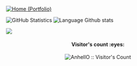 [![Home (Portfolio)](https://img.shields.io/badge/Home-pmaasz.github.io-202f33?logo=github&style=flat-square&logoColor=white&link=https://pmaasz.github.io/)](https://pmaasz.github.io/)

![GitHub Statistics](https://github-readme-stats.vercel.app/api?username=pmaasz&show_icons=true&theme=gotham&title_color=57f542&hide_border=true&text_color=42b6f5&bg_color=202f33&hide_title=true&count_private=true) ![Language Github stats](https://github-readme-stats.vercel.app/api/top-langs/?username=pmaasz&theme=gotham&title_color=57f542&hide_border=true&&bg_color=202f33&layout=compact&hide_title=true&text_color=42b6f5&hide_private=true)

![](https://github.com/pmaasz/pmaasz/blob/output/github-contribution-grid-snake.svg)


<h4 align="center">Visitor's count :eyes:</h4>
<p align="center"><img src="https://profile-counter.glitch.me/{pmaasz}/count.svg" alt="AnhellO :: Visitor's Count" /></p>
